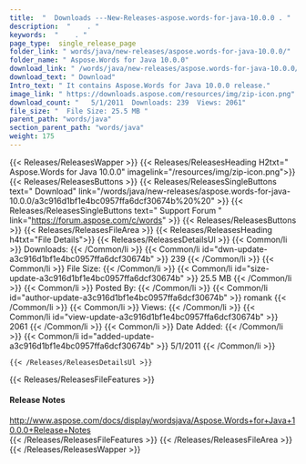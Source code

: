 ```yaml
---
title:  "  Downloads ---New-Releases-aspose.words-for-java-10.0.0 . " 
description:  "    . " 
keywords:  "    . " 
page_type:  single_release_page
folder_link: " words/java/new-releases/aspose.words-for-java-10.0.0/"
folder_name: " Aspose.Words for Java 10.0.0"
download_link: " /words/java/new-releases/aspose.words-for-java-10.0.0/a3c916d1bf1e4bc0957ffa6dcf30674b"
download_text: " Download"
Intro_text: " It contains Aspose.Words for Java 10.0.0 release."
image_link: " https://downloads.aspose.com/resources/img/zip-icon.png"
download_count: "   5/1/2011  Downloads: 239  Views: 2061"
file_size: "  File Size: 25.5 MB "
parent_path: "words/java"
section_parent_path: "words/java"
weight: 175 
---
```


{{< Releases/ReleasesWapper >}}
  {{< Releases/ReleasesHeading H2txt=" Aspose.Words for Java 10.0.0" imagelink="/resources/img/zip-icon.png">}}
  {{< Releases/ReleasesButtons >}}
    {{< Releases/ReleasesSingleButtons text=" Download" link="/words/java/new-releases/aspose.words-for-java-10.0.0/a3c916d1bf1e4bc0957ffa6dcf30674b%20%20" >}}
    {{< Releases/ReleasesSingleButtons text=" Support Forum " link="https://forum.aspose.com/c/words" >}}
  {{< Releases/ReleasesButtons >}}
  {{< Releases/ReleasesFileArea >}}
    {{< Releases/ReleasesHeading h4txt="File Details">}}
    {{< Releases/ReleasesDetailsUl >}}
            {{< Common/li  >}} Downloads: {{< /Common/li >}} 
      {{< Common/li id="dwn-update-a3c916d1bf1e4bc0957ffa6dcf30674b" >}} 239 {{< /Common/li >}} 
      {{< Common/li  >}} File Size: {{< /Common/li >}} 
      {{< Common/li id="size-update-a3c916d1bf1e4bc0957ffa6dcf30674b" >}} 25.5 MB {{< /Common/li >}} 
      {{< Common/li  >}} Posted By: {{< /Common/li >}} 
      {{< Common/li id="author-update-a3c916d1bf1e4bc0957ffa6dcf30674b" >}} romank {{< /Common/li >}} 
      {{< Common/li  >}} Views: {{< /Common/li >}} 
      {{< Common/li id="view-update-a3c916d1bf1e4bc0957ffa6dcf30674b" >}} 2061 {{< /Common/li >}} 
      {{< Common/li  >}} Date Added: {{< /Common/li >}} 
      {{< Common/li id="added-update-a3c916d1bf1e4bc0957ffa6dcf30674b" >}} 5/1/2011 {{< /Common/li >}} 

    {{< /Releases/ReleasesDetailsUl >}}

  {{< Releases/ReleasesFileFeatures >}}
      <h4>Release Notes</h4><div><a href="http://www.aspose.com/docs/display/wordsjava/Aspose.Words+for+Java+10.0.0+Release+Notes">http://www.aspose.com/docs/display/wordsjava/Aspose.Words+for+Java+10.0.0+Release+Notes</a></div>
  {{< /Releases/ReleasesFileFeatures >}}
 {{< /Releases/ReleasesFileArea >}}
{{< /Releases/ReleasesWapper >}}


